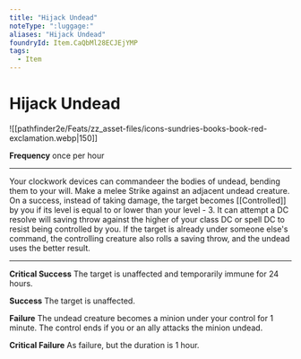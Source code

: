 ```yaml
---
title: "Hijack Undead"
noteType: ":luggage:"
aliases: "Hijack Undead"
foundryId: Item.CaQbMl28ECJEjYMP
tags:
  - Item
---
```


# Hijack Undead
![[pathfinder2e/Feats/zz_asset-files/icons-sundries-books-book-red-exclamation.webp|150]]

**Frequency** once per hour

* * *

Your clockwork devices can commandeer the bodies of undead, bending them to your will. Make a melee Strike against an adjacent undead creature. On a success, instead of taking damage, the target becomes [[Controlled]] by you if its level is equal to or lower than your level - 3. It can attempt a DC resolve will saving throw against the higher of your class DC or spell DC to resist being controlled by you. If the target is already under someone else's command, the controlling creature also rolls a saving throw, and the undead uses the better result.

* * *

**Critical Success** The target is unaffected and temporarily immune for 24 hours.

**Success** The target is unaffected.

**Failure** The undead creature becomes a minion under your control for 1 minute. The control ends if you or an ally attacks the minion undead.

**Critical Failure** As failure, but the duration is 1 hour.
